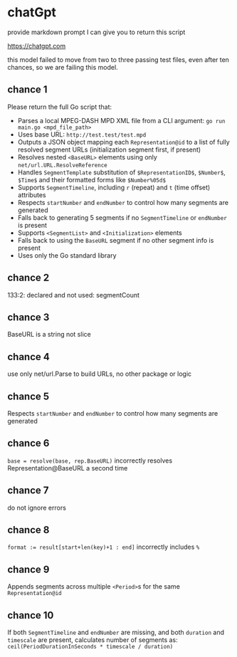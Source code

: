 # chatGpt

provide markdown prompt I can give you to return this script

https://chatgpt.com

this model failed to move from two to three passing test files, even after ten
chances, so we are failing this model.

## chance 1

Please return the full Go script that:

- Parses a local MPEG-DASH MPD XML file from a CLI argument: `go run main.go <mpd_file_path>`
- Uses base URL: `http://test.test/test.mpd`
- Outputs a JSON object mapping each `Representation@id` to a list of fully resolved segment URLs (initialization segment first, if present)
- Resolves nested `<BaseURL>` elements using only `net/url.URL.ResolveReference`
- Handles `SegmentTemplate` substitution of `$RepresentationID$`, `$Number$`, `$Time$` and their formatted forms like `$Number%05d$`
- Supports `SegmentTimeline`, including `r` (repeat) and `t` (time offset) attributes
- Respects `startNumber` and `endNumber` to control how many segments are generated
- Falls back to generating 5 segments if no `SegmentTimeline` or `endNumber` is present
- Supports `<SegmentList>` and `<Initialization>` elements
- Falls back to using the `BaseURL` segment if no other segment info is present
- Uses only the Go standard library

## chance 2

133:2: declared and not used: segmentCount

## chance 3

BaseURL is a string not slice

## chance 4

use only net/url.Parse to build URLs, no other package or logic

## chance 5

Respects `startNumber` and `endNumber` to control how many segments are generated

## chance 6

`base = resolve(base, rep.BaseURL)` incorrectly resolves Representation@BaseURL
a second time

## chance 7

do not ignore errors

## chance 8

`format := result[start+len(key)+1 : end]` incorrectly includes `%`

## chance 9

Appends segments across multiple `<Period>`s for the same `Representation@id`

## chance 10

If both `SegmentTimeline` and `endNumber` are missing, and both `duration` and
`timescale` are present, calculates number of segments as:
`ceil(PeriodDurationInSeconds * timescale / duration)`

